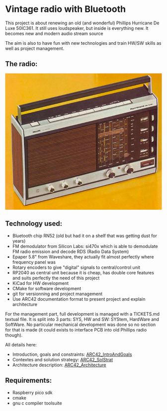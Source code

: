 # Vintage radio with Bluetooth

This project is about renewing an old (and wonderful) Phillips Hurricane De Luxe 50IC361.
It still uses loudspeaker, but inside is everything new. It becomes new and modern audio stream source

The aim is also to have fun with new technologies and train HW/SW skills as well as project management. 

## The radio:  
![Philips Hurricane de Luxe](./06_Doc/pictures/radio_originalpicture.png "Philips 50IC360")

## Technology used:  
- Bluetooth chip RN52 (old but had it on a shelf that was getting dust for years)
- FM demodulator from Silicon Labs: si470x which is able to demodulate FM radio emission and decode RDS (Radio Data System)
- Epaper 5.8" from Waveshare, they actually fit almost perfectly where frequency panel was
- Rotary encoders to give "digital" signals to central/control unit
- RP2040 as central unit because it is cheap, has double core features and suits perfectly the need of this project
- KiCad for HW development
- CMake for software development
- git for versionning and project management
- Use ARC42 documentation format to present project and explain architecture

For the management part, full development is managed with a TICKETS.md textual file. It is split into 3 parts: SYS, HW and SW: SYStem, HardWare and SoftWare. No particular mechanical development was done so no section for that is made (it could exists to interface PCB into old Phillips radio though).

All details here:
- Introduction, goals and constraints: [ARC42_IntroAndGoals](./00_Requirements_Inputs/ARC42_IntroAndGoals.md)
- Contextes and solution strategy: [ARC42_SolStrat](./01_Analysis/ARC42_ContextAndScope.md)
- Architecture description: [ARC42_Architecture](./02_Architecture_Modelisation/ARC42_architectureMain.md)

## Requirements:

- Raspberry pico sdk
- cmake
- gnu c compiler toolsuite

